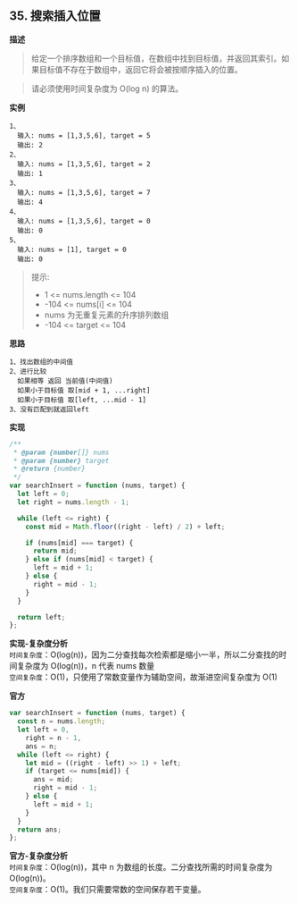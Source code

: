 ## 35. 搜索插入位置

**描述**

> 给定一个排序数组和一个目标值，在数组中找到目标值，并返回其索引。如果目标值不存在于数组中，返回它将会被按顺序插入的位置。

> 请必须使用时间复杂度为 O(log n) 的算法。

**实例**

```
1、
  输入: nums = [1,3,5,6], target = 5
  输出: 2
2、
  输入: nums = [1,3,5,6], target = 2
  输出: 1
3、
  输入: nums = [1,3,5,6], target = 7
  输出: 4
4、
  输入: nums = [1,3,5,6], target = 0
  输出: 0
5、
  输入: nums = [1], target = 0
  输出: 0
```

> 提示:
>
> - 1 <= nums.length <= 104
> - -104 <= nums[i] <= 104
> - nums 为无重复元素的升序排列数组
> - -104 <= target <= 104

**思路**

```
1、找出数组的中间值
2、进行比较
  如果相等 返回 当前值(中间值)
  如果小于目标值 取[mid + 1, ...right]
  如果小于目标值 取[left, ...mid - 1]
3、没有匹配到就返回left
```

**实现**

```js
/**
 * @param {number[]} nums
 * @param {number} target
 * @return {number}
 */
var searchInsert = function (nums, target) {
  let left = 0;
  let right = nums.length - 1;

  while (left <= right) {
    const mid = Math.floor((right - left) / 2) + left;

    if (nums[mid] === target) {
      return mid;
    } else if (nums[mid] < target) {
      left = mid + 1;
    } else {
      right = mid - 1;
    }
  }

  return left;
};
```

**实现-复杂度分析**  
`时间复杂度`：O(log(n))，因为二分查找每次检索都是缩小一半，所以二分查找的时间复杂度为 O(log(n))，n 代表 nums 数量  
`空间复杂度`：O(1)，只使用了常数变量作为辅助空间，故渐进空间复杂度为 O(1)

**官方**

```js
var searchInsert = function (nums, target) {
  const n = nums.length;
  let left = 0,
    right = n - 1,
    ans = n;
  while (left <= right) {
    let mid = ((right - left) >> 1) + left;
    if (target <= nums[mid]) {
      ans = mid;
      right = mid - 1;
    } else {
      left = mid + 1;
    }
  }
  return ans;
};
```

**官方-复杂度分析**  
`时间复杂度`：O(log(n))，其中 n 为数组的长度。二分查找所需的时间复杂度为 O(log(n))。  
`空间复杂度`：O(1)。我们只需要常数的空间保存若干变量。
